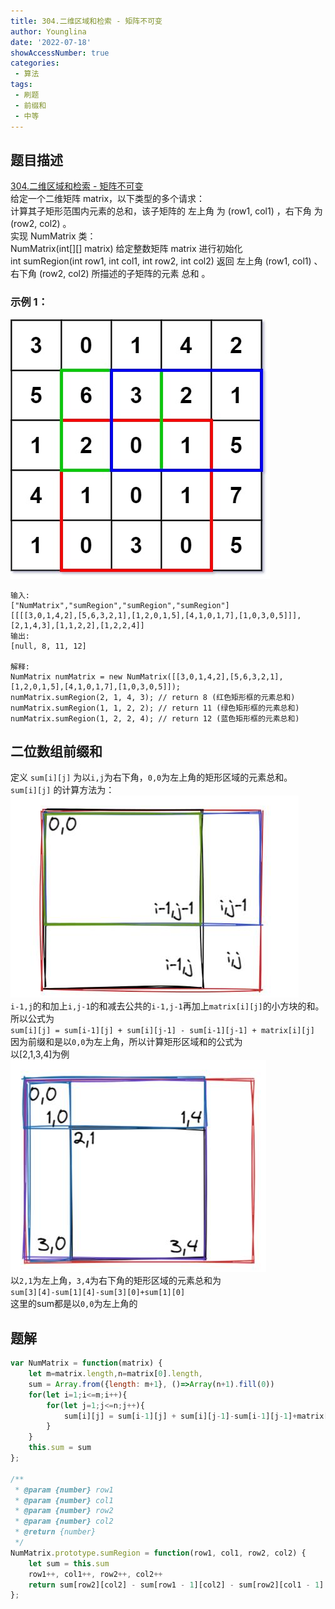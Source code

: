 ```yaml
---
title: 304.二维区域和检索 - 矩阵不可变
author: Younglina
date: '2022-07-18'
showAccessNumber: true
categories:
 - 算法
tags:
 - 刷题
 - 前缀和
 - 中等
--- 
```

## 题目描述
[304.二维区域和检索 - 矩阵不可变](https://leetcode.cn/problems/range-sum-query-2d-immutable/)  
给定一个二维矩阵 matrix，以下类型的多个请求：  
计算其子矩形范围内元素的总和，该子矩阵的 左上角 为 (row1, col1) ，右下角 为 (row2, col2) 。  
实现 NumMatrix 类：  
NumMatrix(int[][] matrix) 给定整数矩阵 matrix 进行初始化  
int sumRegion(int row1, int col1, int row2, int col2) 返回 左上角 (row1, col1) 、右下角 (row2, col2) 所描述的子矩阵的元素 总和 。  

### 示例 1：
![](https://raw.githubusercontent.com/Younglina/images/master/304.png)
```
输入: 
["NumMatrix","sumRegion","sumRegion","sumRegion"]
[[[[3,0,1,4,2],[5,6,3,2,1],[1,2,0,1,5],[4,1,0,1,7],[1,0,3,0,5]]],[2,1,4,3],[1,1,2,2],[1,2,2,4]]
输出: 
[null, 8, 11, 12]

解释:
NumMatrix numMatrix = new NumMatrix([[3,0,1,4,2],[5,6,3,2,1],[1,2,0,1,5],[4,1,0,1,7],[1,0,3,0,5]]);
numMatrix.sumRegion(2, 1, 4, 3); // return 8 (红色矩形框的元素总和)
numMatrix.sumRegion(1, 1, 2, 2); // return 11 (绿色矩形框的元素总和)
numMatrix.sumRegion(1, 2, 2, 4); // return 12 (蓝色矩形框的元素总和)
```

## 二位数组前缀和
定义 `sum[i][j]` 为以`i,j`为右下角，`0,0`为左上角的矩形区域的元素总和。  
`sum[i][j]` 的计算方法为：
![](https://raw.githubusercontent.com/Younglina/images/master/304_1.jpg)  
`i-1,j`的和加上`i,j-1`的和减去公共的`i-1,j-1`再加上`matrix[i][j]`的小方块的和。
所以公式为  
`sum[i][j] = sum[i-1][j] + sum[i][j-1] - sum[i-1][j-1] + matrix[i][j]`  
因为前缀和是以`0,0`为左上角，所以计算矩形区域和的公式为  
以[2,1,3,4]为例  
![](https://raw.githubusercontent.com/Younglina/images/master/304_2.jpg)  
以`2,1`为左上角，`3,4`为右下角的矩形区域的元素总和为  
`sum[3][4]-sum[1][4]-sum[3][0]+sum[1][0]`  
这里的sum都是以`0,0`为左上角的  

## 题解
```javascript
var NumMatrix = function(matrix) {
    let m=matrix.length,n=matrix[0].length,
    sum = Array.from({length: m+1}, ()=>Array(n+1).fill(0))
    for(let i=1;i<=m;i++){
        for(let j=1;j<=n;j++){
            sum[i][j] = sum[i-1][j] + sum[i][j-1]-sum[i-1][j-1]+matrix[i-1][j-1] //i,j从1开始，所以减一
        }
    }
    this.sum = sum
};

/** 
 * @param {number} row1 
 * @param {number} col1 
 * @param {number} row2 
 * @param {number} col2
 * @return {number}
 */
NumMatrix.prototype.sumRegion = function(row1, col1, row2, col2) {
    let sum = this.sum
    row1++, col1++, row2++, col2++
    return sum[row2][col2] - sum[row1 - 1][col2] - sum[row2][col1 - 1] + sum[row1 - 1][col1 - 1]
};
```
